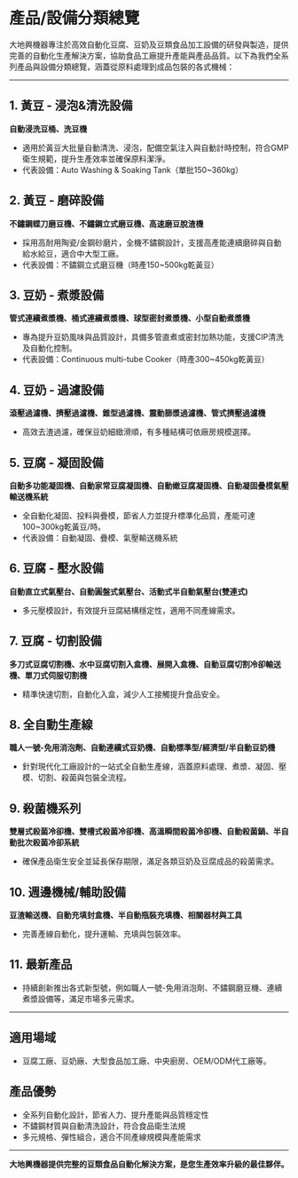 # 產品/設備分類總覽

大地興機器專注於高效自動化豆腐、豆奶及豆類食品加工設備的研發與製造，提供完善的自動化生產解決方案，協助食品工廠提升產能與產品品質。以下為我們全系列產品與設備分類總覽，涵蓋從原料處理到成品包裝的各式機械：

---

## 1. 黃豆 - 浸泡&清洗設備
**自動浸洗豆桶、洗豆機**
- 適用於黃豆大批量自動清洗、浸泡，配備空氣注入與自動計時控制，符合GMP衛生規範，提升生產效率並確保原料潔淨。
- 代表設備：Auto Washing & Soaking Tank（單批150~360kg）

## 2. 黃豆 - 磨碎設備
**不鏽鋼蝶刀磨豆機、不鏽鋼立式磨豆機、高速磨豆脫渣機**
- 採用高耐用陶瓷/金鋼砂磨片，全機不鏽鋼設計，支援高產能連續磨碎與自動給水給豆，適合中大型工廠。
- 代表設備：不鏽鋼立式磨豆機（時產150~500kg乾黃豆）

## 3. 豆奶 - 煮漿設備
**管式連續煮漿機、桶式連續煮漿機、球型密封煮漿機、小型自動煮漿機**
- 專為提升豆奶風味與品質設計，具備多管直煮或密封加熱功能，支援CIP清洗及自動化控制。
- 代表設備：Continuous multi-tube Cooker（時產300~450kg乾黃豆）

## 4. 豆奶 - 過濾設備
**滾壓過濾機、擠壓過濾機、錐型過濾機、震動篩漿過濾機、管式擠壓過濾機**
- 高效去渣過濾，確保豆奶細緻滑順，有多種結構可依廠房規模選擇。

## 5. 豆腐 - 凝固設備
**自動多功能凝固機、自動家常豆腐凝固機、自動嫩豆腐凝固機、自動凝固疊模氣壓輸送機系統**
- 全自動化凝固、投料與疊模，節省人力並提升標準化品質，產能可達100~300kg乾黃豆/時。
- 代表設備：自動凝固、疊模、氣壓輸送機系統

## 6. 豆腐 - 壓水設備
**自動直立式氣壓台、自動圓盤式氣壓台、活動式半自動氣壓台(雙連式)**
- 多元壓模設計，有效提升豆腐結構穩定性，適用不同產線需求。

## 7. 豆腐 - 切割設備
**多刀式豆腐切割機、水中豆腐切割入盒機、展開入盒機、自動豆腐切割冷卻輸送機、單刀式伺服切割機**
- 精準快速切割，自動化入盒，減少人工接觸提升食品安全。

## 8. 全自動生產線
**職人一號-免用消泡劑、自動連續式豆奶機、自動標準型/經濟型/半自動豆奶機**
- 針對現代化工廠設計的一站式全自動生產線，涵蓋原料處理、煮漿、凝固、壓模、切割、殺菌與包裝全流程。

## 9. 殺菌機系列
**雙層式殺菌冷卻機、雙槽式殺菌冷卻機、高溫瞬間殺菌冷卻機、自動殺菌鍋、半自動批次殺菌冷卻系統**
- 確保產品衛生安全並延長保存期限，滿足各類豆奶及豆腐成品的殺菌需求。

## 10. 週邊機械/輔助設備
**豆渣輸送機、自動充填封盒機、半自動瓶裝充填機、相關器材與工具**
- 完善產線自動化，提升運輸、充填與包裝效率。

## 11. 最新產品
- 持續創新推出各式新型號，例如職人一號-免用消泡劑、不鏽鋼磨豆機、連續煮漿設備等，滿足市場多元需求。

---

## 適用場域
- 豆腐工廠、豆奶廠、大型食品加工廠、中央廚房、OEM/ODM代工廠等。

## 產品優勢
- 全系列自動化設計，節省人力、提升產能與品質穩定性
- 不鏽鋼材質與自動清洗設計，符合食品衛生法規
- 多元規格、彈性組合，適合不同產線規模與產能需求

---

**大地興機器提供完整的豆類食品自動化解決方案，是您生產效率升級的最佳夥伴。**
